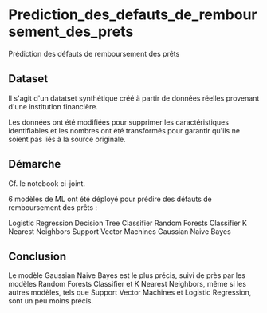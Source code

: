 # Prediction_des_defauts_de_remboursement_des_prets
Prédiction des défauts de remboursement des prêts



## Dataset

Il s'agit d'un datatset synthétique créé à partir de données réelles provenant d'une institution financière.

Les données ont été modifiées pour supprimer les caractéristiques identifiables et les nombres ont été transformés pour garantir qu'ils ne soient pas liés à la source originale.




## Démarche

Cf. le notebook ci-joint.

6 modèles de ML ont été déployé pour prédire des défauts de remboursement des prêts :

Logistic Regression
Decision Tree Classifier
Random Forests Classifier
K Nearest Neighbors
Support Vector Machines
Gaussian Naive Bayes



## Conclusion

Le modèle Gaussian Naive Bayes est le plus précis, suivi de près par les modèles Random Forests Classifier et K Nearest Neighbors, même si les autres modèles, tels que Support Vector Machines et Logistic Regression, sont un peu moins précis.
